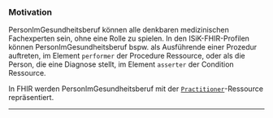 ### Motivation

PersonImGesundheitsberuf können alle denkbaren medizinischen Fachexperten sein, ohne eine Rolle zu spielen. In den ISiK-FHIR-Profilen können PersonImGesundheitsberuf bspw. als Ausführende einer Prozedur auftreten, im Element `performer` der Procedure Ressource, oder als die Person, die eine Diagnose stellt, im Element `asserter` der Condition Ressource.

In FHIR werden PersonImGesundheitsberuf mit der [`Practitioner`](http://hl7.org/fhir/practitioner.html)-Ressource repräsentiert.

---
